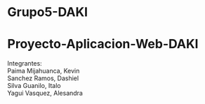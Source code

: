 # Grupo5-DAKI
# Proyecto-Aplicacion-Web-DAKI
Integrantes: </br>
Paima Mijahuanca, Kevin </br>
Sanchez Ramos, Dashiel </br>
Silva Guanilo, Italo </br>
Yagui Vasquez, Alesandra
